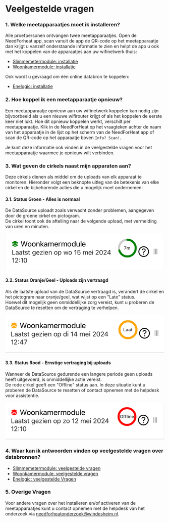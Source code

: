 # Veelgestelde vragen

### 1. Welke meetapparaatjes moet ik installeren?

Alle proefpersonen ontvangen twee meetapparaatjes. Open de NeedForheat app, scan vanuit de app de QR-code op het meetapparaatje dan krijgt u vanzelf onderstaande informatie te zien en helpt de app u ook met het koppelen van de apparaatjes aan uw wifinetwerk thuis:

- [Slimmemetermodule: installatie](../../../../devices/twomes-p1-reader-firmware/installation/)
- [Woonkamermodule: installatie](../../../../devices/twomes-co2-occupancy-scd41-m5coreink-firmware/installation/)

Ook wordt u gevraagd om één online databron te koppelen:

- [Enelogic: installatie](../../../../devices/enelogic/installation/)

### 2. Hoe koppel ik een meetapparaatje opnieuw?

Een meetapparaatje opnieuw aan uw wifinetwerk koppelen kan nodig zijn bijvoorbeeld als u een nieuwe wifirouter krijgt of als het koppelen de eerste keer niet lukt. Hoe dit opnieuw koppelen werkt, verschilt per meetapparaatje. Klik in de NeedForHeat op het vraagteken achter de naam van het apparaatje in de lijst op het scherm van de NeedForHeat app of scan de QR-code op het apparaatje boven `Info? Scan!`. 

Je kunt deze informatie ook vinden in de veelgestelde vragen voor het meetapparaatje waarmee je opnieuw wilt verbinden.

### 3. Wat geven de cirkels naast mijn apparaten aan?
Deze cirkels dienen als middel om de uploads van elk apparaat te monitoren. Hieronder volgt een beknopte uitleg van de betekenis van elke cirkel en de bijbehorende acties die u mogelijk moet ondernemen:

#### 3.1. Status Groen - Alles is normaal
De DataSource uploadt zoals verwacht zonder problemen, aangegeven door de groene cirkel en pictogram. \
De cirkel toont ook de aftelling naar de volgende upload, met vermelding van uren en minuten.

![Status Groen](../assets/nl-NL/good.PNG)

#### 3.2. Status Oranje/Geel - Uploads zijn vertraagd
Als de laatste upload van de DataSource vertraagd is, verandert de cirkel en het pictogram naar oranje/geel, wat wijst op een "Late" status. \
Hoewel dit mogelijk geen onmiddellijke zorg vereist, kunt u proberen de DataSource te resetten om de vertraging te verhelpen.

![Status Oranje/Geel](../assets/nl-NL/late.PNG)

#### 3.3. Status Rood - Ernstige vertraging bij uploads
Wanneer de DataSource gedurende een langere periode geen uploads heeft uitgevoerd, is onmiddellijke actie vereist. \
De rode cirkel geeft een "Offline" status aan. In deze situatie kunt u proberen de DataSource te resetten of contact opnemen met de helpdesk voor assistentie.

![Status Rood](../assets/nl-NL/offline.PNG)

### 4. Waar kan ik antwoorden vinden op veelgestelde vragen over databronnen?

- [Slimmemetermodule: veelgestelde vragen](../../../../devices/twomes-p1-reader-firmware/faq/)
- [Woonkamermodule: veelgestelde vragen](../../../../devices/twomes-co2-occupancy-scd41-m5coreink-firmware/faq/)
- [Enelogic: veelgestelde Vragen](../../../../devices/enelogic/faq/)
 
### 5. Overige Vragen

Voor andere vragen over het installeren en/of activeren van de meetapparaatjes kunt u contact opnemen met de helpdesk van het onderzoek via [needforheatonderzoek@windesheim.nl](needforheatonderzoek@windesheim.nl).